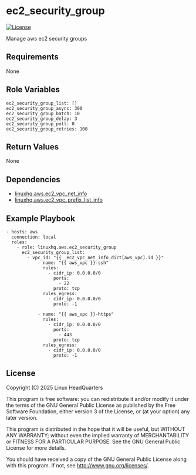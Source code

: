 # ec2\_security\_group

[![License](https://img.shields.io/badge/license-GPLv3-lightgreen)](https://www.gnu.org/licenses/gpl-3.0.en.html#license-text)

Manage aws ec2 security groups

## Requirements

None

## Role Variables

    ec2_security_group_list: []
    ec2_security_group_async: 300
    ec2_security_group_batch: 10
    ec2_security_group_delay: 3
    ec2_security_group_poll: 0
    ec2_security_group_retries: 100

## Return Values

None

## Dependencies

* [linuxhq.aws.ec2\_vpc\_net\_info](https://github.com/linuxhq/ansible-collection-aws/tree/main/roles/ec2_vpc_net_info)
* [linuxhq.aws.ec2\_vpc\_prefix\_list\_info](https://github.com/linuxhq/ansible-collection-aws/tree/main/roles/ec2_vpc_prefix_list_info)

## Example Playbook

    - hosts: aws
      connection: local
      roles:
        - role: linuxhq.aws.ec2_security_group
          ec2_security_group_list:
            - vpc_id: "{{ _ec2_vpc_net_info_dict[aws_vpc].id }}"
                - name: "{{ aws_vpc }}-ssh"
                  rules:
                    - cidr_ip: 0.0.0.0/0
                      ports:
                        - 22
                      proto: tcp
                  rules_egress:
                    - cidr_ip: 0.0.0.0/0
                      proto: -1

                - name: "{{ aws_vpc }}-https"
                  rules:
                    - cidr_ip: 0.0.0.0/0
                      ports:
                        - 443
                      proto: tcp
                  rules_egress:
                    - cidr_ip: 0.0.0.0/0
                      proto: -1

## License

Copyright (C) 2025 Linux HeadQuarters

This program is free software: you can redistribute it and/or modify
it under the terms of the GNU General Public License as published by
the Free Software Foundation, either version 3 of the License, or
(at your option) any later version.

This program is distributed in the hope that it will be useful,
but WITHOUT ANY WARRANTY; without even the implied warranty of
MERCHANTABILITY or FITNESS FOR A PARTICULAR PURPOSE. See the
GNU General Public License for more details.

You should have received a copy of the GNU General Public License
along with this program. If not, see <http://www.gnu.org/licenses/>.
